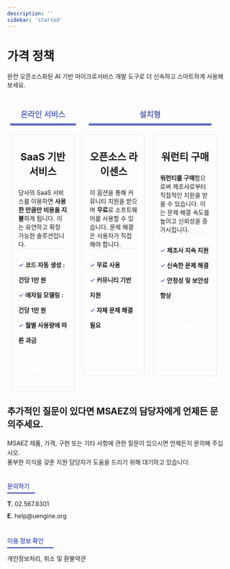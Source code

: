 ```yaml
---
description: ''
sidebar: 'started'
---
```


# 가격 정책

완전 오픈소스화된 AI 기반 마이크로서비스 개발 도구로 더 신속하고 스마트하게 사용해보세요.

<div class="pricing-box">
    <div class="w33">
        <p class="box-title">온라인 서비스</p>
        <div class="box-style">
            <h3>SaaS 기반 서비스</h3>
            <p class="txt-desc">당사의 SaaS 서비스를 이용하면 <b>사용한 만큼만 비용을 지불</b>하게 됩니다. 이는 유연하고 확장 가능한 솔루션입니다.</p>
            <div class="list-box">
                <span>✓</span> 코드 자동 생성 : 건당 1만 원<br>
                <span>✓</span> 애자일 모델링 : 건당 1만 원<br>
                <span>✓</span> 월별 사용량에 따른 과금
            </div>
            <div class="font-bold text-white bg-ui-primary btn-pricing">
                <a href="http://www.msaez.io/">구매하기</a>
            </div>
        </div>
    </div>
    <div class="w66">
        <p class="box-title">설치형</p>
        <div class="download-shape">
            <div class="box-style">
                <h3>오픈소스 라이센스</h3>
                <p class="txt-desc">이 옵션을 통해 커뮤니티 지원을 받으며 <b>무료</b>로 소프트웨어를 사용할 수 있습니다. 문제 해결은 사용자가 직접 해야 합니다.</p>
                <div class="list-box">
                    <span>✓</span> 무료 사용<br>
                    <span>✓</span> 커뮤니티 기반 지원<br>
                    <span>✓</span> 자체 문제 해결 필요
                </div>
                <div class="font-bold text-white bg-ui-primary btn-pricing">
                    <a href="https://github.com/msa-ez/platform">시작하기</a>
                </div>  
            </div>
            <div class="box-style">
                <h3>워런티 구매</h3>
                <p class="txt-desc"><b>워런티를 구매</b>함으로써 제조사로부터 직접적인 지원을 받을 수 있습니다. 이는 문제 해결 속도를 높이고 신뢰성을 증가시킵니다.</p>
                <div class="list-box">
                    <span>✓</span> 제조사 지속 지원<br>
                    <span>✓</span> 신속한 문제 해결<br>
                    <span>✓</span> 안정성 및 보안성 향상
                </div>
                <div class="font-bold text-white bg-ui-primary btn-pricing">
                    <a href="mailto:help@uengine.org">문의하기</a>
                </div>
            </div>
        </div>
    </div>
</div>

<div class="qna-box">
    <h2>추가적인 질문이 있다면 MSAEZ의 담당자에게 언제든 문의주세요.</h2>
    <p>
        MSAEZ 제품, 가격, 구현 또는 기타 사항에 관한 질문이 있으시면 언제든지 문의해 주십시오. <br>
        풍부한 지식을 갖춘 지원 담당자가 도움을 드리기 위해 대기하고 있습니다.
    </p>
    <p class="lh20">
        <span style="width: 65px;">문의하기</span>
        <strong>T.</strong> <a href="tel:02-567-8301">02.567.8301</a><br>
        <strong>E.</strong> <a href="mailto:help@uengine.org">help@uengine.org</a>
    </p>
    <p class="lh20">
        <span style="width: 108px;">이용 정보 확인</span>
        <a href="https://www.msaez.io/#/provision" target="_blank">개인정보처리, 취소 및 환불약관</a>
    </p>
</div>

<style type='text/css'>
.pricing-box { 
    display: flex; 
    width: 100%; 
    margin-top: 20px;
}
.w33 {
    width: 33%;
}
.w66 {
    width: 66%;
}
.download-shape {
    display: flex;
}
.box-title {
    width: 80%;
    line-height: 20px;
    border-bottom: 5px solid #5c6ac4;
    padding: 10px;
    color: #5c6ac4;
    font-size: 18px;
    font-weight: 600;
    text-align: center;
    margin: 20px auto;
}
.box-style {
    border: 1px solid #e6e9f9;
    border-radius: 5px;
    margin: 0 10px;
    padding: 0 15px;
}
.pricing-box h3 {
    font-size: 23px;
    text-align: center;
}
.pricing-box p.txt-desc {
    height: 120px;
    margin-top: 20px;
    margin-bottom: 20px;
}
.btn-pricing {
    width:100%; 
    text-align:center; 
    line-height: 50px; 
    margin-bottom: 20px; 
    border-radius: 5px;
}
.pricing-box a {
    font-size: 18px;
    font-weight: bold;
    color: #fff !important;
    text-decoration: none;
}
.list-box {
    border-top: 1px solid #e6e9f9;
    padding-top: 20px;
    font-size: 14px;
    font-weight: 600;
    line-height: 2.5;
    margin-bottom: 30px;
}
.list-box > span {
    color: #5c6ac4;
}
.qna-box {
    margin-top: 30px;
}
.qna-box h2 {
    margin-bottom: 20px;
}
.qna-box p {
    line-height: 1.6;
    margin-bottom: 30px;
}
.qna-box p.lh20 {
    line-height: 2;
}
.qna-box span {
    display: block;
    border-bottom: 3px solid #5c6ac4;
    margin-bottom: 10px;
    color: #5c6ac4;
    font-weight: 600;
}
.qna-box a {
    text-decoration: none;
}

@media only screen and (max-width:607px){
    .pricing-box, .download-shape {
        display: block;
    }
    .w33, .w66 {
        width: 100%;
    }
    .box-title {
        margin-top: 50px;
    }
    .box-style {
        margin-top: 12px;
    }
    .pricing-box p.txt-desc {
        height: auto;
    }
    .qna-box h2 {
        line-height: 1.6;
    }
}        
</style>